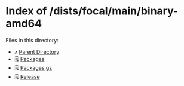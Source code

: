 
# Index of /dists/focal/main/binary-amd64
Files in this directory:
- ⤴ [Parent Directory](../)
- 🗒 [Packages](Packages)
- 🗒 [Packages.gz](Packages.gz)
- 🗒 [Release](Release)

